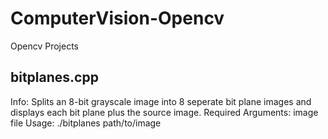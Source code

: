 # ComputerVision-Opencv
Opencv Projects

bitplanes.cpp
-------------
Info: Splits an 8-bit grayscale image into 8 seperate bit plane images and displays each bit plane plus the source image.
Required Arguments: image file 
Usage: ./bitplanes path/to/image
